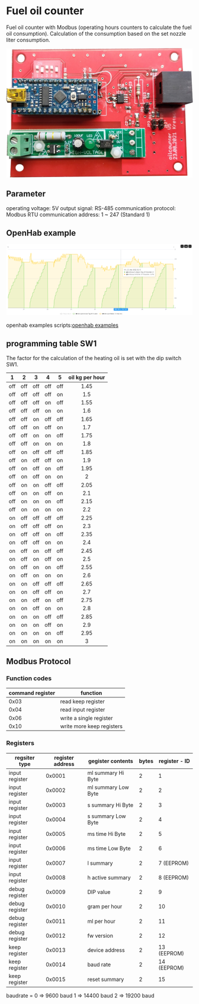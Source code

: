 # Fuel oil counter
Fuel oil counter with Modbus (operating hours counters to calculate the fuel oil consumption).
Calculation of the consumption based on the set nozzle liter consumption.

![oil counter prototyp](gfx/oil_counter_prototyp.jpg)


## Parameter
operating voltage: 5V
output signal: RS-485
communication protocol: Modbus RTU
communication address: 1 ~ 247 (Standard 1)


## OpenHab example

![open_hab_example](gfx/open_hab_example.png)

openhab examples scripts:[openhab examples](openhab_examples/readme.md)

## programming table SW1

The factor for the calculation of the heating oil is set with the dip switch SW1.

| 1   | 2   | 3   | 4   | 5   | oil kg per hour|
|:---:|:---:|:---:|:---:|:---:|:--------------:|
| off | off | off | off | off | 1.45           |
| off | off | off | off | on  | 1.5            |
| off | off | off | on  | off | 1.55           |
| off | off | off | on  | on  | 1.6            |
| off | off | on  | off | off | 1.65           |
| off | off | on  | off | on  | 1.7            |
| off | off | on  | on  | off | 1.75           |
| off | off | on  | on  | on  | 1.8            |
| off | on  | off | off | off | 1.85           |
| off | on  | off | off | on  | 1.9            |
| off | on  | off | on  | off | 1.95           |
| off | on  | off | on  | on  | 2              |
| off | on  | on  | off | off | 2.05           |
| off | on  | on  | off | on  | 2.1            |
| off | on  | on  | on  | off | 2.15           |
| off | on  | on  | on  | on  | 2.2            |
| on  | off | off | off | off | 2.25           |
| on  | off | off | off | on  | 2.3            |
| on  | off | off | on  | off | 2.35           |
| on  | off | off | on  | on  | 2.4            |
| on  | off | on  | off | off | 2.45           |
| on  | off | on  | off | on  | 2.5            |
| on  | off | on  | on  | off | 2.55           |
| on  | off | on  | on  | on  | 2.6            |
| on  | on  | off | off | off | 2.65           |
| on  | on  | off | off | on  | 2.7            |
| on  | on  | off | on  | off | 2.75           |
| on  | on  | off | on  | on  | 2.8            |
| on  | on  | on  | off | off | 2.85           |
| on  | on  | on  | off | on  | 2.9            |
| on  | on  | on  | on  | off | 2.95           |
| on  | on  | on  | on  | on  | 3              |




## Modbus Protocol
### Function codes
        
|command register| function                  |
|----------------|---------------------------|
| 0x03           | read keep register        |
| 0x04           | read input register       |
| 0x06           | write a single register   |
| 0x10           | write more keep registers |

### Registers

|regsiter type   | register address | gegister contents   | bytes | register - ID  |
|----------------|------------------|---------------------|-------|----------------|
| input register | 0x0001           | ml summary Hi Byte  |   2   |  1             | 
| input register | 0x0002           | ml summary Low Byte |   2   |  2             | 
| input register | 0x0003           | s summary Hi Byte   |   2   |  3             | 
| input register | 0x0004           | s summary Low Byte  |   2   |  4             | 
| input register | 0x0005           | ms time   Hi Byte   |   2   |  5             | 
| input register | 0x0006           | ms time   Low Byte  |   2   |  6             |
| input register | 0x0007           | l summary           |   2   |  7 (EEPROM)    |
| input register | 0x0008           | h active summary    |   2   |  8 (EEPROM)    |
| debug register | 0x0009           | DIP value           |   2   |  9             |
| debug register | 0x0010           | gram per hour       |   2   |  10            |
| debug register | 0x0011           | ml per hour         |   2   |  11            |
| debug register | 0x0012           | fw version          |   2   |  12            |
| keep register  | 0x0013           | device address      |   2   |  13 (EEPROM)   |
| keep register  | 0x0014           | baud rate           |   2   |  14 (EEPROM)   |
| keep register  | 0x0015           | reset summary       |   2   |  15            |

baudrate = 0 =>  9600 baud
           1 => 14400 baud
           2 => 19200 baud
